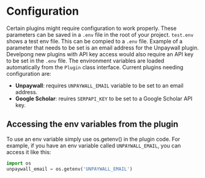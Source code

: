 # Configuration

Certain plugins might require configuration to work properly. These parameters can be saved in a `.env` file in the root of your project. `test.env` shows a test env file.
This can be compied to a `.env` file. Example of a parameter that needs to be set is an email address for the Unpaywall plugin. Develpong new plugins with API key access would also require
an API key to be set in the `.env` file. The environment variables are loaded automatically from the `Plugin` class interface. Current plugins needing configuration are:

- **Unpaywall**: requires `UNPAYWALL_EMAIL` variable to be set to an email address.
- **Google Scholar**: reuires `SERPAPI_KEY` to be set to a Google Scholar API key.

## Accessing the env variables from the plugin

To use an env variable simply use os.getenv() in the plugin code. For example, if you have an env variable called `UNPAYWALL_EMAIL`, you can access it like this:

```python
import os
unpaywall_email = os.getenv('UNPAYWALL_EMAIL')
```
